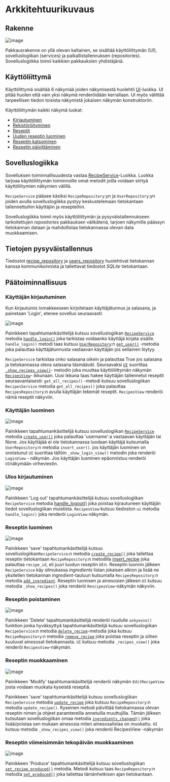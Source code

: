 # Arkkitehtuurikuvaus
## Rakenne

![image](https://user-images.githubusercontent.com/67758940/115427008-baf5ac00-a209-11eb-8fc6-f46a9d6c6d9a.png)

Pakkausrakenne on yllä olevan kaltainen, se sisältää käyttöliittymän (UI), sovelluslogiikan (services) ja paikallistallennuksen (repositories). Sovelluslogiikka toimii kaikkien pakkauksien yhdistäjänä.

## Käyttöliittymä
Käyttölittymä sisältää 6 näkymää joiden näkymisestä huolehtii [UI](https://github.com/HorttanainenSami/ot-harjoitustyo/blob/master/src/ui/ui.py)-luokka. UI pitää huolen että vain yksi näkymä renderöidään kerrallaan. UI myös välittää tarpeellisen tiedon toisista näkymistä jokaisen näkymän konstruktoriin.

Käyttöliittymän kaikki näkymä luokat:
- [Kirjautuminen](https://github.com/HorttanainenSami/ot-harjoitustyo/blob/master/src/ui/login_view.py)
- [Rekistöröityminen](https://github.com/HorttanainenSami/ot-harjoitustyo/blob/master/src/ui/register_view.py)
- [Reseptit](https://github.com/HorttanainenSami/ot-harjoitustyo/blob/master/src/ui/recipes_view.py)
- [Uuden reseptin luominen](https://github.com/HorttanainenSami/ot-harjoitustyo/blob/master/src/ui/create_recipe_view.py)
- [Reseptin katsominen](https://github.com/HorttanainenSami/ot-harjoitustyo/blob/master/src/ui/recipe_view.py)
- [Respetin päivittäminen](https://github.com/HorttanainenSami/ot-harjoitustyo/blob/master/src/ui/edit_recipe_view.py)


## Sovelluslogiikka
Sovelluksen toiminnallisuudesta vastaa [RecipeService](https://github.com/HorttanainenSami/ot-harjoitustyo/blob/master/src/services/recipe_service.py)-Luokka. Luokka tarjoaa käyttöliittymän toiminnoille omat metodit joilla voidaan siirtyä käyttöliitymien näkymien välillä.

```RecipeService``` pääsee käsiksi ```RecipeRepository```:yn ja ```UserRepository```:yn joiden avulla sovelluslogiikka pystyy keskustelemaan tietokantaan tallennettuihin käyttäjiin ja resepteihin. 

Sovelluslogiikka toimii myös käyttöliittymän ja pysyväistallennukseen tarkoitettujen _repositories_ pakkauksen välikätenä, tarjoen näkymille päässyn tietokannan dataan ja mahdollistaa tietokannassa olevan data muokkaamisen.



## Tietojen pysyväistallennus
Tiedostot [recipe_repository](https://github.com/HorttanainenSami/ot-harjoitustyo/blob/master/src/repositories/recipes_repository.py) ja [users_repository](https://github.com/HorttanainenSami/ot-harjoitustyo/blob/master/src/repositories/users_repository.py) huolehtivat tietokannan kanssa kommunikoinnista ja tallettavat tiedostot _SQLite_ tietokantaan.

## Päätoiminnallisuus
### Käyttäjän kirjautuminen
Kun kirjautumis lomakkeeseen kirjoitetaan käyttäjätunnus ja salasana, ja painetaan 'Login', etenee sovellus seuraavasti:

![image](https://user-images.githubusercontent.com/67758940/117028580-83f1c100-ad06-11eb-9517-cbe5f904c846.png)

Painikkeen tapahtumankäsittelijä kutsuu sovelluslogiikan [```RecipeService```](https://github.com/HorttanainenSami/ot-harjoitustyo/blob/master/src/services/recipe_service.py#L55) metodia [```handle_login()```](https://github.com/HorttanainenSami/ot-harjoitustyo/blob/f4e1f121bff317be0e7826529b05152227e3a96c/src/services/recipe_service.py#L30) joka tarkistaa voidaanko käyttäjä kirjata sisälle. ```handle_login()``` metodi taas kutsuu [```UserRepository```](https://github.com/HorttanainenSami/ot-harjoitustyo/blob/master/src/repositories/users_repository.py):n [```get_user()```](https://github.com/HorttanainenSami/ot-harjoitustyo/blob/010087bb07d603f2868919fed3b760eb3d93d416/src/repositories/users_repository.py#L27) -metodia joka palauttaa käyttäjätunnusta vastaavan käyttäjän jos sellainen löytyy.

```RecipeService``` tarkistaa onko salasana oikein ja palauttaa True jos salasana ja tietokannassa oleva salasana täsmäävät. Seuraavaksi [```UI```](https://github.com/HorttanainenSami/ot-harjoitustyo/blob/master/src/ui/ui.py) suorittaa [```_show_recipes_view()```](https://github.com/HorttanainenSami/ot-harjoitustyo/blob/010087bb07d603f2868919fed3b760eb3d93d416/src/ui/ui.py#L32)- metodin joka muuttaa käyttöliittymän näkymän [```RecipesView```](https://github.com/HorttanainenSami/ot-harjoitustyo/blob/010087bb07d603f2868919fed3b760eb3d93d416/src/ui/recipes_view.py#L3)- ikkunaan. Uusi ikkuna taas hakee käyttäjän tallennetut reseptit seuraavanlaisesti: ```get_all_recipes()``` -metodi kutsuu sovelluslogiikan ```RecipesService``` metodia ```get_all_recipes()``` joka palauttaa ```RecipesRepository```:n avulla käyttäjän tekemät reseptit. ```RecipesView``` renderöi nämä reseptit näkyviin.

### Käyttäjän luominen

![image](https://user-images.githubusercontent.com/67758940/117031366-2dd24d00-ad09-11eb-9d25-0234a44895d8.png)

Painikkeen tapahtumankäsittelijä kutsuu sovelluslogiikan [```RecipeService```](https://github.com/HorttanainenSami/ot-harjoitustyo/blob/master/src/services/recipe_service.py) metodia [```create_user()```](https://github.com/HorttanainenSami/ot-harjoitustyo/blob/010087bb07d603f2868919fed3b760eb3d93d416/src/services/recipe_service.py#L55) joka palauttaa 'username':a vastaavan käyttäjän tai None. Jos käyttäjää ei ole tietokannassa luodaan käyttäjä kutsumalla ```UserRepository```:n metodia ```insert_user()```. jos käyttäjän luominen on onnistunut ```UI``` suorittaa tällöin ```_show_login_view()``` metodin joka renderöi ```LoginView``` - näkymän. Jos käyttäjän luominen epäonnistuu renderöi ```UI```näkymään virheviestin.

### Ulos kirjautuminen

![image](https://user-images.githubusercontent.com/67758940/117971957-33481c80-b333-11eb-8800-11229f1392c4.png)

Painikkeen 'Log out' tapahtumankäsittelijä kutsuu sovelluslogiikan ```RecipeService``` metodia [handle_logout()](https://github.com/HorttanainenSami/ot-harjoitustyo/blob/010087bb07d603f2868919fed3b760eb3d93d416/src/services/recipe_service.py#L47) joka poistaa kijrautuneen käyttäjän tiedot sovelluslogiikan muistista. ```RecipesView``` kutsuu tiedoston ```ui``` metodia ```handle_login()``` joka renderöi ```LoginView``` näkymän.

### Reseptin luominen

![image](https://user-images.githubusercontent.com/67758940/117974099-d9952180-b335-11eb-935d-321dd3f50ce3.png)

Painikkeen 'save' tapahtumankäsittelijä kutsuu sovelluslogiikan```RecipeService```:n metodia [```create_recipe()```](https://github.com/HorttanainenSami/ot-harjoitustyo/blob/010087bb07d603f2868919fed3b760eb3d93d416/src/services/recipe_service.py#L86) joka tallettaa reseptin tietokantaan ```RecipeRepository```:n metodilla [insert_recipe](https://github.com/HorttanainenSami/ot-harjoitustyo/blob/0f529c87158c6c046624632ceb6a872c9f7ca439/src/repositories/recipes_repository.py#L37) joka palauttaa ```recipe_id```, eli juuri luodun reseptin id:n. Reseptin luonnin jälkeen ```RecipeService``` käy silmukassa _ingredients_ listan jokaisen alkion ja lisää ne yksitellen tietokannan _ingredient_-tauluun kutsumalla ```RecipesRepository```:n metodia [```add_ingredient```](https://github.com/HorttanainenSami/ot-harjoitustyo/blob/0f529c87158c6c046624632ceb6a872c9f7ca439/src/repositories/recipes_repository.py#L64). Reseptin luomisen  ja ainesosien jälkeen ```UI``` kutsuu metodia ```_show_recipes()``` joka renderöi ```RevcipesView```-näkymän näkyviin.

### Reseptin poistaminen

![image](https://user-images.githubusercontent.com/67758940/117976381-64771b80-b338-11eb-9dd1-973b5d284a5b.png)

Painikkeen 'Delete' tapahtumankäsittelijä renderöi ruudulle ```askyesno()``` funktion jonka hyväksyttyä tapahtumankäsittelijä kutsuu sovelluslogiikan ```RecipeService```:n metodia [```delete_recipe```](https://github.com/HorttanainenSami/ot-harjoitustyo/blob/0f529c87158c6c046624632ceb6a872c9f7ca439/src/services/recipe_service.py#L162)-metodia joka kutsuu ```RecipeRepository```:n metodia [```remove_recipe```](https://github.com/HorttanainenSami/ot-harjoitustyo/blob/0f529c87158c6c046624632ceb6a872c9f7ca439/src/repositories/recipes_repository.py#L98) joka poistaa reseptin ja siihen kuuluvat ainesosat tietokannasta. ```UI``` kutsuu metodia ```_recipes_view()``` joka renderöi ```RecipesView```-näkymän.

### Reseptin muokkaaminen

![image](https://user-images.githubusercontent.com/67758940/117993486-7496f700-b348-11eb-83cf-61c8f356e520.png)

Painikkeen 'Modify' tapahtumankäsittelijä renderöi näkymän ```EditRecipeView``` josta voidaan muokata kyseistä reseptiä.

Painikkeen 'save' tapahtumankäsittelijä kutsuu sovelluslogiikan ```RecipeService``` metodia [```update_recipe```](https://github.com/HorttanainenSami/ot-harjoitustyo/blob/0f529c87158c6c046624632ceb6a872c9f7ca439/src/services/recipe_service.py#L114) joka kutsuu ```RecipeRepository```:n metodia ```update_recipe()```. Kyseinen metodi päivittää tietokannassa olevan reseptin nimen ja ohjeet paramtereilla annetuilla muuttujilla. Tämän jälkeen kutsutaan sovelluslogiikan omaa metodia [```ingredients_changed()```](https://github.com/HorttanainenSami/ot-harjoitustyo/blob/0f529c87158c6c046624632ceb6a872c9f7ca439/src/services/recipe_service.py#L132) joka lisää/poistaa sen mukaan ainesosia miten ainesosalistaa on muokattu.
```UI``` kutsuu metodia ```_show_recipes_view()``` joka renderöi RecipesView -näkymän

### Reseptin viimeisimmän tekopäivän muokkaaminen

![image](https://user-images.githubusercontent.com/67758940/117994251-128ac180-b349-11eb-9c7e-0c28a42b50e7.png)

Painikkeen 'Produce' tapahtumankäsittelijä kutsuu sovelluslogiikan [```set_recipe_produced()```](https://github.com/HorttanainenSami/ot-harjoitustyo/blob/0f529c87158c6c046624632ceb6a872c9f7ca439/src/services/recipe_service.py#L125) metodia. Metodi kutsuu taas ```RecipeRepository```:n metodia [```set_produced()```](https://github.com/HorttanainenSami/ot-harjoitustyo/blob/0f529c87158c6c046624632ceb6a872c9f7ca439/src/repositories/recipes_repository.py#L91) joka tallettaa tämänhetkisen ajan tietokantaan.

